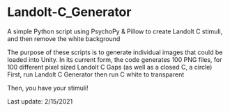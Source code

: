 # Landolt-C_Generator
 A simple Python script using PsychoPy & Pillow to create Landolt C stimuli, and then remove the white background

 The purpose of these scripts is to generate individual images that could be loaded into Unity. In its current form,
 the code generates 100 PNG files, for 100 different pixel sized Landolt C Gaps (as well as a closed C, a circle)
 First, run Landolt C Generator
 then run C white to transparent

 Then, you have your stimuli!
 
 Last update: 2/15/2021
